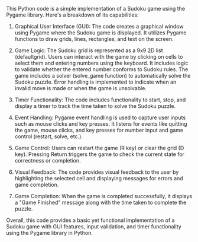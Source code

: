 This Python code is a simple implementation of a Sudoku game using the Pygame library. Here's a breakdown of its capabilities:

1. Graphical User Interface (GUI):
The code creates a graphical window using Pygame where the Sudoku game is displayed.
It utilizes Pygame functions to draw grids, lines, rectangles, and text on the screen.

2. Game Logic:
The Sudoku grid is represented as a 9x9 2D list (defaultgrid).
Users can interact with the game by clicking on cells to select them and entering numbers using the keyboard.
It includes logic to validate whether the entered number conforms to Sudoku rules.
The game includes a solver (solve_game function) to automatically solve the Sudoku puzzle.
Error handling is implemented to indicate when an invalid move is made or when the game is unsolvable.

3. Timer Functionality:
The code includes functionality to start, stop, and display a timer to track the time taken to solve the Sudoku puzzle.

4. Event Handling:
Pygame event handling is used to capture user inputs such as mouse clicks and key presses.
It listens for events like quitting the game, mouse clicks, and key presses for number input and game control (restart, solve, etc.).

5. Game Control:
Users can restart the game (R key) or clear the grid (D key).
Pressing Return triggers the game to check the current state for correctness or completion.
6. Visual Feedback:
The code provides visual feedback to the user by highlighting the selected cell and displaying messages for errors and game completion.

7. Game Completion:
When the game is completed successfully, it displays a "Game Finished" message along with the time taken to complete the puzzle.

Overall, this code provides a basic yet functional implementation of a Sudoku game with GUI features, input validation, and timer functionality using the Pygame library in Python.
